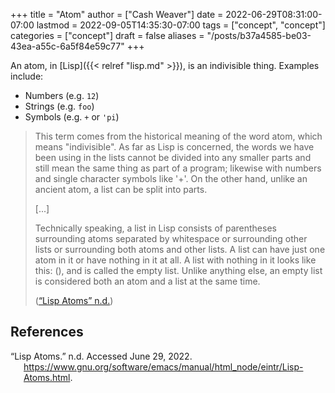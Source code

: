+++
title = "Atom"
author = ["Cash Weaver"]
date = 2022-06-29T08:31:00-07:00
lastmod = 2022-09-05T14:35:30-07:00
tags = ["concept", "concept"]
categories = ["concept"]
draft = false
aliases = "/posts/b37a4585-be03-43ea-a55c-6a5f84e59c77"
+++

An atom, in [Lisp]({{< relref "lisp.md" >}}), is an indivisible thing. Examples include:

-   Numbers (e.g. `12`)
-   Strings (e.g. `foo`)
-   Symbols (e.g. `+` or `'pi`)

> This term comes from the historical meaning of the word atom, which means "indivisible". As far as Lisp is concerned, the words we have been using in the lists cannot be divided into any smaller parts and still mean the same thing as part of a program; likewise with numbers and single character symbols like '+'. On the other hand, unlike an ancient atom, a list can be split into parts.
>
> [...]
>
> Technically speaking, a list in Lisp consists of parentheses surrounding atoms separated by whitespace or surrounding other lists or surrounding both atoms and other lists. A list can have just one atom in it or have nothing in it at all. A list with nothing in it looks like this: (), and is called the empty list. Unlike anything else, an empty list is considered both an atom and a list at the same time.
>
> (<a href="#citeproc_bib_item_1">“Lisp Atoms” n.d.</a>)

## References

<style>.csl-entry{text-indent: -1.5em; margin-left: 1.5em;}</style><div class="csl-bib-body">
  <div class="csl-entry"><a id="citeproc_bib_item_1"></a>“Lisp Atoms.” n.d. Accessed June 29, 2022. <a href="https://www.gnu.org/software/emacs/manual/html_node/eintr/Lisp-Atoms.html">https://www.gnu.org/software/emacs/manual/html_node/eintr/Lisp-Atoms.html</a>.</div>
</div>
